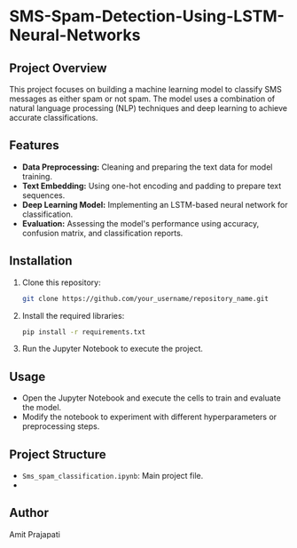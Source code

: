 # SMS-Spam-Detection-Using-LSTM-Neural-Networks

## Project Overview
This project focuses on building a machine learning model to classify SMS messages as either spam or not spam. The model uses a combination of natural language processing (NLP) techniques and deep learning to achieve accurate classifications.

## Features
- **Data Preprocessing:** Cleaning and preparing the text data for model training.
- **Text Embedding:** Using one-hot encoding and padding to prepare text sequences.
- **Deep Learning Model:** Implementing an LSTM-based neural network for classification.
- **Evaluation:** Assessing the model's performance using accuracy, confusion matrix, and classification reports.

## Installation
1. Clone this repository:
    ```bash
    git clone https://github.com/your_username/repository_name.git
    ```
2. Install the required libraries:
    ```bash
    pip install -r requirements.txt
    ```
3. Run the Jupyter Notebook to execute the project.

## Usage
- Open the Jupyter Notebook and execute the cells to train and evaluate the model.
- Modify the notebook to experiment with different hyperparameters or preprocessing steps.

## Project Structure
- `Sms_spam_classification.ipynb`: Main project file.
- 
## Author
Amit Prajapati

